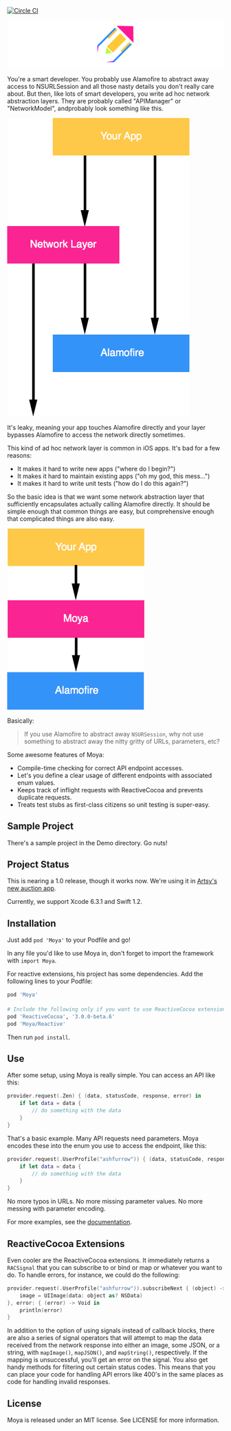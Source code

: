 [![Circle CI](https://circleci.com/gh/ashfurrow/Moya.svg?style=svg)](https://circleci.com/gh/ashfurrow/Moya)

![Moya Logo](web/moya_logo_github.png)

You're a smart developer. You probably use Alamofire to abstract away access to
NSURLSession and all those nasty details you don't really care about. But then,
like lots of smart developers, you write ad hoc network abstraction layers. They
are probably called "APIManager" or "NetworkModel", andprobably look something 
like this. 

![Ad hoc network layer](web/bad.png)

It's leaky, meaning your app touches Alamofire directly and your layer bypasses
Alamofire to access the network directly sometimes. 

This kind of ad hoc network layer is common in iOS apps. It's bad for a few reasons:

- It makes it hard to write new apps ("where do I begin?")
- It makes it hard to maintain existing apps ("oh my god, this mess...")
- It makes it hard to write unit tests ("how do I do this again?")

So the basic idea is that we want some network abstraction layer that sufficiently
encapsulates actually calling Alamofire directly. It should be simple enough that
common things are easy, but comprehensive enough that complicated things are also
easy.

![Moya diagram](web/good.png)

Basically:

> If you use Alamofire to abstract away `NSURSession`, why not use something
to abstract away the nitty gritty of URLs, parameters, etc?

Some awesome features of Moya:

- Compile-time checking for correct API endpoint accesses.
- Let's you define a clear usage of different endpoints with associated enum values.
- Keeps track of inflight requests with ReactiveCocoa and prevents duplicate requests.
- Treats test stubs as first-class citizens so unit testing is super-easy.

Sample Project
--------------

There's a sample project in the Demo directory. Go nuts!

Project Status
--------------

This is nearing a 1.0 release, though it works now. We're using it in [Artsy's
new auction app](https://github.com/Artsy/eidolon).

Currently, we support Xcode 6.3.1 and Swift 1.2.

Installation
------------

Just add `pod 'Moya'` to your Podfile and go!

In any file you'd like to use Moya in, don't forget to
import the framework with `import Moya`.

For reactive extensions, his project has some dependencies. Add the following 
lines to your Podfile:

```rb
pod 'Moya'

# Include the following only if you want to use ReactiveCocoa extensions with Moya
pod 'ReactiveCocoa', '3.0.0-beta.6'
pod 'Moya/Reactive'
```

Then run `pod install`. 

Use
---

After some setup, using Moya is really simple. You can access an API like this:

```swift
provider.request(.Zen) { (data, statusCode, response, error) in
    if let data = data {
        // do something with the data
    }
}
```

That's a basic example. Many API requests need parameters. Moya encodes these
into the enum you use to access the endpoint, like this:

```swift
provider.request(.UserProfile("ashfurrow")) { (data, statusCode, response, error) in
    if let data = data {
        // do something with the data
    }
}
```

No more typos in URLs. No more missing parameter values. No more messing with
parameter encoding.

For more examples, see the [documentation](docs/Examples.md).

ReactiveCocoa Extensions
------------------------

Even cooler are the ReactiveCocoa extensions. It immediately returns a  
`RACSignal` that you can subscribe to or bind or map or whatever you want to
do. To handle errors, for instance, we could do the following:

```swift
provider.request(.UserProfile("ashfurrow")).subscribeNext { (object) -> Void in
    image = UIImage(data: object as? NSData)
}, error: { (error) -> Void in
    println(error)
}
```

In addition to the option of using signals instead of callback blocks, there are
also a series of signal operators that will attempt to map the data received 
from the network response into either an image, some JSON, or a string, with 
`mapImage()`, `mapJSON()`, and `mapString()`, respectively. If the mapping is
unsuccessful, you'll get an error on the signal. You also get handy methods for
filtering out certain status codes. This means that you can place your code for 
handling API errors like 400's in the same places as code for handling invalid 
responses. 

License
-------

Moya is released under an MIT license. See LICENSE for more information.
